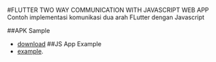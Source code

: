 #FLUTTER TWO WAY COMMUNICATION WITH JAVASCRIPT WEB APP
Contoh implementasi komunikasi dua arah FLutter dengan Javascript

##APK Sample
- [download](https://drive.google.com/file/d/1vR7RhxgBYY-Itp1QdyCrzNUIjltRnsdc/view?usp=sharing)
##JS App Example
- [example](https://js-flutter-communication.herokuapp.com).